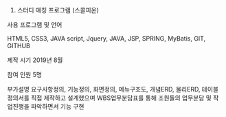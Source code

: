 1. 스터디 매칭 프로그램 (스콜피온)

사용 프로그램 및 언어

HTML5, CSS3, JAVA script, Jquery, JAVA, JSP, SPRING, MyBatis, GIT, GITHUB

제작 시기
2019년 8월

참여 인원
5명

부가설명
요구사항정의, 기능정의, 화면정의, 메뉴구조도, 개념ERD, 물리ERD, 테이블정의서를 직접 제작하고 설계했으며
WBS업무분담표를 통해 조원들의 업무분담 및 작업진행을 파악하면서 기능 구현
